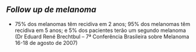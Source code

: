 ## ***Follow up de melanoma***


- 75% dos melanomas têm recidiva em 2 anos; 95% dos melanomas têm recidiva em 5 anos; e 5% dos pacientes terão um segundo melanoma (Dr Eduard René Brechtbul – 7ª Conferência Brasileira sobre Melanoma 16-18 de agosto de 2007\)

